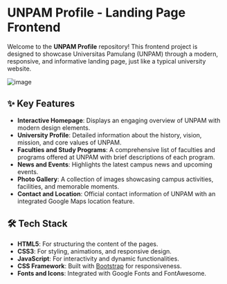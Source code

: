# UNPAM Profile - Landing Page Frontend

Welcome to the **UNPAM Profile** repository! This frontend project is designed to showcase Universitas Pamulang (UNPAM) through a modern, responsive, and informative landing page, just like a typical university website.

![image](https://github.com/user-attachments/assets/def09d5e-bcb3-4ae8-8afc-0c1a0b3e4e0b)

## ✨ Key Features
- **Interactive Homepage**: Displays an engaging overview of UNPAM with modern design elements.
- **University Profile**: Detailed information about the history, vision, mission, and core values of UNPAM.
- **Faculties and Study Programs**: A comprehensive list of faculties and programs offered at UNPAM with brief descriptions of each program.
- **News and Events**: Highlights the latest campus news and upcoming events.
- **Photo Gallery**: A collection of images showcasing campus activities, facilities, and memorable moments.
- **Contact and Location**: Official contact information of UNPAM with an integrated Google Maps location feature.

## 🛠️ Tech Stack
- **HTML5**: For structuring the content of the pages.
- **CSS3**: For styling, animations, and responsive design.
- **JavaScript**: For interactivity and dynamic functionalities.
- **CSS Framework**: Built with [Bootstrap](https://getbootstrap.com) for responsiveness.
- **Fonts and Icons**: Integrated with Google Fonts and FontAwesome.


